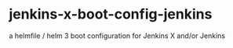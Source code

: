 # jenkins-x-boot-config-jenkins
a helmfile / helm 3 boot configuration for Jenkins X and/or Jenkins
